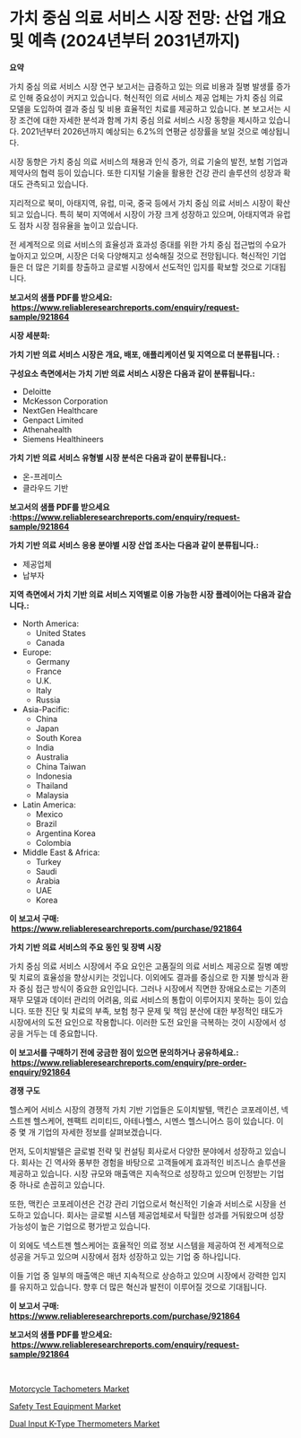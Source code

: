 <p><h1>가치 중심 의료 서비스 시장 전망: 산업 개요 및 예측 (2024년부터 2031년까지)</h1></p><p><strong>요약</strong></p>
<p><p>가치 중심 의료 서비스 시장 연구 보고서는 급증하고 있는 의료 비용과 질병 발생률 증가로 인해 중요성이 커지고 있습니다. 혁신적인 의료 서비스 제공 업체는 가치 중심 의료 모델을 도입하여 결과 중심 및 비용 효율적인 치료를 제공하고 있습니다. 본 보고서는 시장 조건에 대한 자세한 분석과 함께 가치 중심 의료 서비스 시장 동향을 제시하고 있습니다. 2021년부터 2026년까지 예상되는 6.2%의 연평균 성장률을 보일 것으로 예상됩니다.</p><p>시장 동향은 가치 중심 의료 서비스의 채용과 인식 증가, 의료 기술의 발전, 보험 기업과 제약사의 협력 등이 있습니다. 또한 디지털 기술을 활용한 건강 관리 솔루션의 성장과 확대도 관측되고 있습니다.</p><p>지리적으로 북미, 아태지역, 유럽, 미국, 중국 등에서 가치 중심 의료 서비스 시장이 확산되고 있습니다. 특히 북미 지역에서 시장이 가장 크게 성장하고 있으며, 아태지역과 유럽도 점차 시장 점유율을 높이고 있습니다.</p><p>전 세계적으로 의료 서비스의 효율성과 효과성 증대를 위한 가치 중심 접근법의 수요가 높아지고 있으며, 시장은 더욱 다양해지고 성숙해질 것으로 전망됩니다. 혁신적인 기업들은 더 많은 기회를 창출하고 글로벌 시장에서 선도적인 입지를 확보할 것으로 기대됩니다.</p></p>
<p><strong>보고서의 샘플 PDF를 받으세요: &nbsp;<a href="https://www.reliableresearchreports.com/enquiry/request-sample/921864">https://www.reliableresearchreports.com/enquiry/request-sample/921864</a></strong></p>
<p><strong>시장 세분화:</strong></p>
<p><strong> 가치 기반 의료 서비스 시장은 개요, 배포, 애플리케이션 및 지역으로 더 분류됩니다. :</strong></p>
<p><strong>구성요소 측면에서는 가치 기반 의료 서비스 시장은 다음과 같이 분류됩니다.:</strong></p>
<p><ul><li>Deloitte</li><li>McKesson Corporation</li><li>NextGen Healthcare</li><li>Genpact Limited</li><li>Athenahealth</li><li>Siemens Healthineers</li></ul></p>
<p><strong> 가치 기반 의료 서비스 유형별 시장 분석은 다음과 같이 분류됩니다.:</strong></p>
<p><ul><li>온-프레미스</li><li>클라우드 기반</li></ul></p>
<p><strong>보고서의 샘플 PDF를 받으세요 :<a href="https://www.reliableresearchreports.com/enquiry/request-sample/921864">https://www.reliableresearchreports.com/enquiry/request-sample/921864</a></strong></p>
<p><strong> 가치 기반 의료 서비스 응용 분야별 시장 산업 조사는 다음과 같이 분류됩니다.:</strong></p>
<p><ul><li>제공업체</li><li>납부자</li></ul></p>
<p><strong>지역 측면에서 가치 기반 의료 서비스 지역별로 이용 가능한 시장 플레이어는 다음과 같습니다.:</strong></p>
<p><ul>
    <li>
        North America:
        <ul>
            <li>United States</li>
            <li>Canada</li>
        </ul>
    </li>
    <li>
        Europe:
        <ul>
            <li>Germany</li>
            <li>France</li>
            <li>U.K.</li>
            <li>Italy</li>
            <li>Russia</li>
        </ul>
    </li>
    <li>
        Asia-Pacific:
        <ul>
            <li>China</li>
            <li>Japan</li>
            <li>South Korea</li>
            <li>India</li>
            <li>Australia</li>
            <li>China Taiwan</li>
            <li>Indonesia</li>
            <li>Thailand</li>
            <li>Malaysia</li>
        </ul>
    </li>
    <li>
        Latin America:
        <ul>
            <li>Mexico</li>
            <li>Brazil</li>
            <li>Argentina Korea</li>
            <li>Colombia</li>
        </ul>
    </li>
    <li>
        Middle East & Africa:
        <ul>
            <li>Turkey</li>
            <li>Saudi</li>
            <li>Arabia</li>
            <li>UAE</li>
            <li>Korea</li>
        </ul>
    </li>
    </ul></p>
<p><strong>이 보고서 구매: &nbsp;<a href="https://www.reliableresearchreports.com/purchase/921864">https://www.reliableresearchreports.com/purchase/921864</a></strong></p>
<p><strong>가치 기반 의료 서비스의 주요 동인 및 장벽 시장</strong></p>
<p><p>가치 중심 의료 서비스 시장에서 주요 요인은 고품질의 의료 서비스 제공으로 질병 예방 및 치료의 효율성을 향상시키는 것입니다. 이외에도 결과를 중심으로 한 지불 방식과 환자 중심 접근 방식이 중요한 요인입니다. 그러나 시장에서 직면한 장애요소로는 기존의 재무 모델과 데이터 관리의 어려움, 의료 서비스의 통합이 이루어지지 못하는 등이 있습니다. 또한 진단 및 치료의 부족, 보험 청구 문제 및 책임 분산에 대한 부정적인 태도가 시장에서의 도전 요인으로 작용합니다. 이러한 도전 요인을 극복하는 것이 시장에서 성공을 거두는 데 중요합니다.</p></p>
<p><strong>이 보고서를 구매하기 전에 궁금한 점이 있으면 문의하거나 공유하세요.: &nbsp;<a href="https://www.reliableresearchreports.com/enquiry/pre-order-enquiry/921864">https://www.reliableresearchreports.com/enquiry/pre-order-enquiry/921864</a></strong></p>
<p><strong>경쟁 구도</strong></p>
<p><p>헬스케어 서비스 시장의 경쟁적 가치 기반 기업들은 도이치발텔, 맥킨슨 코포레이션, 넥스트젠 헬스케어, 젠팩트 리미티드, 아테나헬스, 시멘스 헬스니어스 등이 있습니다. 이 중 몇 개 기업의 자세한 정보를 살펴보겠습니다.</p><p>먼저, 도이치발텔은 글로벌 전략 및 컨설팅 회사로서 다양한 분야에서 성장하고 있습니다. 회사는 긴 역사와 풍부한 경험을 바탕으로 고객들에게 효과적인 비즈니스 솔루션을 제공하고 있습니다. 시장 규모와 매출액은 지속적으로 성장하고 있으며 인정받는 기업 중 하나로 손꼽히고 있습니다.</p><p>또한, 맥킨슨 코포레이션은 건강 관리 기업으로서 혁신적인 기술과 서비스로 시장을 선도하고 있습니다. 회사는 글로벌 시스템 제공업체로서 탁월한 성과를 거둬왔으며 성장 가능성이 높은 기업으로 평가받고 있습니다.</p><p>이 외에도 넥스트젠 헬스케어는 효율적인 의료 정보 시스템을 제공하여 전 세계적으로 성공을 거두고 있으며 시장에서 점차 성장하고 있는 기업 중 하나입니다.</p><p>이들 기업 중 일부의 매출액은 매년 지속적으로 상승하고 있으며 시장에서 강력한 입지를 유지하고 있습니다. 향후 더 많은 혁신과 발전이 이루어질 것으로 기대됩니다.</p></p>
<p><strong>이 보고서 구매: &nbsp; <a href="https://www.reliableresearchreports.com/purchase/921864">https://www.reliableresearchreports.com/purchase/921864</a></strong></p>
<p><strong>보고서의 샘플 PDF를 받으세요: &nbsp;<a href="https://www.reliableresearchreports.com/enquiry/request-sample/921864">https://www.reliableresearchreports.com/enquiry/request-sample/921864</a></strong><strong></strong></p>
<p>&nbsp;</p>
<p><p><a href="https://github.com/khayangel/Market-Research-Report-List-2/blob/main/motorcycle-tachometers-market.md">Motorcycle Tachometers Market</a></p><p><a href="https://github.com/YashRP12/Market-Research-Report-List-3/blob/main/safety-test-equipment-market.md">Safety Test Equipment Market</a></p><p><a href="https://github.com/Angelnienowdseej3e45z3p8c/Market-Research-Report-List-1/blob/main/dual-input-k-type-thermometers-market.md">Dual Input K-Type Thermometers Market</a></p></p>